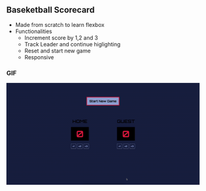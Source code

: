 ## Baseketball Scorecard 

- Made from scratch to learn flexbox
- Functionalities
  - Increment score by 1,2 and 3
  - Track Leader and continue higlighting
  - Reset and start new game
  - Responsive
 
### GIF


![](https://github.com/chaturvedi-harshit/basketball-scorecard/blob/main/baseketball-score-card.gif)
